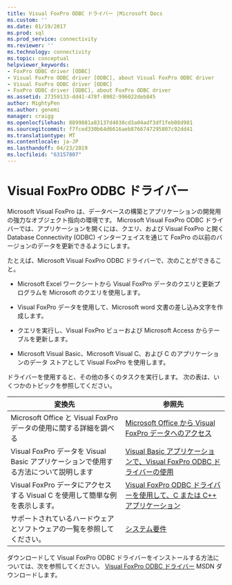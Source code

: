 ```yaml
---
title: Visual FoxPro ODBC ドライバー |Microsoft Docs
ms.custom: ''
ms.date: 01/19/2017
ms.prod: sql
ms.prod_service: connectivity
ms.reviewer: ''
ms.technology: connectivity
ms.topic: conceptual
helpviewer_keywords:
- FoxPro ODBC driver [ODBC]
- Visual FoxPro ODBC driver [ODBC], about Visual FoxPro ODBC driver
- Visual FoxPro ODBC driver [ODBC]
- FoxPro ODBC driver [ODBC], about FoxPro ODBC driver
ms.assetid: 27359133-dd41-478f-8902-996022deb845
author: MightyPen
ms.author: genemi
manager: craigg
ms.openlocfilehash: 8899881a83137d4038cd3a04adf3df1feb08d981
ms.sourcegitcommit: f7fced330b64d6616aeb8766747295807c92dd41
ms.translationtype: MT
ms.contentlocale: ja-JP
ms.lasthandoff: 04/23/2019
ms.locfileid: "63157807"
---
```

# <a name="visual-foxpro-odbc-driver"></a>Visual FoxPro ODBC ドライバー
Microsoft Visual FoxPro は、データベースの構築とアプリケーションの開発用の強力なオブジェクト指向の環境です。 Microsoft Visual FoxPro ODBC ドライバーでは、アプリケーションを開くには、クエリ、および Visual FoxPro と開く Database Connectivity (ODBC) インターフェイスを通じて FoxPro の以前のバージョンのデータを更新できるようにします。  
  
 たとえば、Microsoft Visual FoxPro ODBC ドライバーで、次のことができること。  
  
-   Microsoft Excel ワークシートから Visual FoxPro データのクエリと更新プログラムを Microsoft のクエリを使用します。  
  
-   Visual FoxPro データを使用して、Microsoft word 文書の差し込み文字を作成します。  
  
-   クエリを実行し、Visual FoxPro ビューおよび Microsoft Access からテーブルを更新します。  
  
-   Microsoft Visual Basic、Microsoft Visual C、および C のアプリケーションのデータ ストアとして Visual FoxPro を使用します。  
  
 ドライバーを使用すると、その他の多くのタスクを実行します。 次の表は、いくつかのトピックを参照してください。  
  
|変換先|参照先|  
|--------|---------|  
|Microsoft Office と Visual FoxPro データの使用に関する詳細を調べる|[Microsoft Office から Visual FoxPro データへのアクセス](../../odbc/microsoft/accessing-visual-foxpro-data-from-microsoft-office.md)|  
|Visual FoxPro データを Visual Basic アプリケーションで使用する方法について説明します|[Visual Basic アプリケーションで、Visual FoxPro ODBC ドライバーの使用](../../odbc/microsoft/using-the-vfp-foxpro-odbc-driver-with-your-visual-basic-application.md)|  
|Visual FoxPro データにアクセスする Visual C を使用して簡単な例を表示します。|[Visual FoxPro ODBC ドライバーを使用して、C または C++ アプリケーション](../../odbc/microsoft/using-the-visual-foxpro-odbc-driver-with-your-c-or-visual-c-application.md)|  
|サポートされているハードウェアとソフトウェアの一覧を参照してください。|[システム要件](../../odbc/microsoft/system-requirements-visual-foxpro-odbc-driver.md)|  
  
 ダウンロードして Visual FoxPro ODBC ドライバーをインストールする方法については、次を参照してください。 [Visual FoxPro ODBC ドライバー](https://go.microsoft.com/fwlink/?LinkId=121318) MSDN ダウンロードします。
